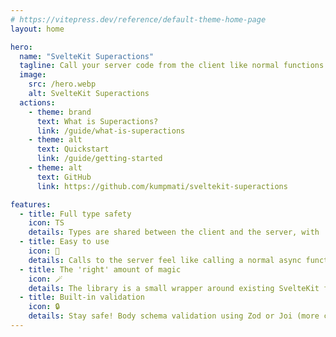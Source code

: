 ```yaml
---
# https://vitepress.dev/reference/default-theme-home-page
layout: home

hero:
  name: "SvelteKit Superactions"
  tagline: Call your server code from the client like normal functions.
  image:
    src: /hero.webp
    alt: SvelteKit Superactions
  actions:
    - theme: brand
      text: What is Superactions?
      link: /guide/what-is-superactions
    - theme: alt
      text: Quickstart
      link: /guide/getting-started
    - theme: alt
      text: GitHub
      link: https://github.com/kumpmati/sveltekit-superactions

features:
  - title: Full type safety
    icon: TS
    details: Types are shared between the client and the server, with 'Go to definition' support.
  - title: Easy to use
    icon: 👶
    details: Calls to the server feel like calling a normal async function.
  - title: The 'right' amount of magic
    icon: 🪄
    details: The library is a small wrapper around existing SvelteKit functionality.
  - title: Built-in validation
    icon: 🔒
    details: Stay safe! Body schema validation using Zod or Joi (more coming!)
---
```

